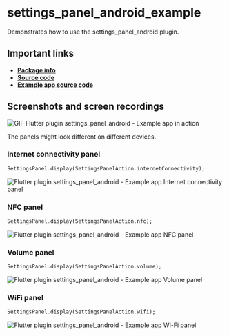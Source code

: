 # settings_panel_android_example

Demonstrates how to use the settings_panel_android plugin.

## Important links

* [**Package info**](https://pub.dev/packages/settings_panel_android)
* [**Source code**](https://github.com/dartsidedev/plugins/tree/master/packages/settings_panel_android)
* [**Example app source code**](https://github.com/dartsidedev/plugins/tree/master/packages/settings_panel_android/example)

## Screenshots and screen recordings

![GIF Flutter plugin settings_panel_android - Example app in action](https://github.com/dartsidedev/plugins/blob/master/assets/settings_panel_android/settings_panel_android_example_app.gif?raw=true)

The panels might look different on different devices.

### Internet connectivity panel

```dart
SettingsPanel.display(SettingsPanelAction.internetConnectivity);
```

![Flutter plugin settings_panel_android - Example app Internet connectivity panel](https://github.com/dartsidedev/plugins/blob/master/assets/settings_panel_android/settings_panel_android_screenshot_internetConnectivity.png?raw=true)

### NFC panel

```dart
SettingsPanel.display(SettingsPanelAction.nfc);
```

![Flutter plugin settings_panel_android - Example app NFC panel](https://github.com/dartsidedev/plugins/blob/master/assets/settings_panel_android/settings_panel_android_screenshot_nfc.png?raw=true)

### Volume panel

```dart
SettingsPanel.display(SettingsPanelAction.volume);
```

![Flutter plugin settings_panel_android - Example app Volume panel](https://github.com/dartsidedev/plugins/blob/master/assets/settings_panel_android/settings_panel_android_screenshot_volume.png?raw=true)

### WiFi panel

```dart
SettingsPanel.display(SettingsPanelAction.wifi);
```

![Flutter plugin settings_panel_android - Example app Wi-Fi panel](https://github.com/dartsidedev/plugins/blob/master/assets/settings_panel_android/settings_panel_android_screenshot_wifi.png?raw=true)

